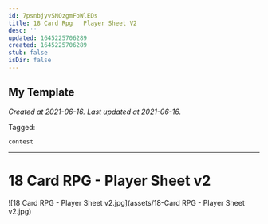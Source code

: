```yaml
---
id: 7psnbjyvSNQzgmFoWlEDs
title: 18 Card Rpg   Player Sheet V2
desc: ''
updated: 1645225706289
created: 1645225706289
stub: false
isDir: false
---
```

My Template
---

_Created at 2021-06-16._
_Last updated at 2021-06-16._



Tagged: 
```
contest
```


---

# 18 Card RPG - Player Sheet v2


![18 Card RPG - Player Sheet v2.jpg](assets/18-Card RPG - Player Sheet v2.jpg)

